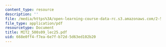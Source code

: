 ```yaml
---
content_type: resource
description: ''
file: /media/https%3A/open-learning-course-data-rc.s3.amazonaws.com/2-500-desalination-and-water-purification-spring-2009/668e0ff4f7ea6e7fb72d5d63ed102b20_MIT2_500s09_lec25.pdf
file_type: application/pdf
resourcetype: Document
title: MIT2_500s09_lec25.pdf
uid: 668e0ff4-f7ea-6e7f-b72d-5d63ed102b20
---
```

